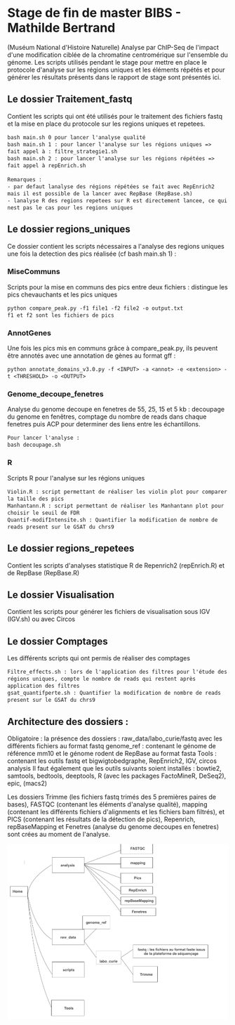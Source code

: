 # Stage de fin de master BIBS - Mathilde Bertrand 

(Muséum National d'Histoire Naturelle)
Analyse par ChIP-Seq de l'impact d'une modification ciblée de la chromatine centromérique sur l'ensemble du génome.
Les scripts utilisés pendant le stage pour mettre en place le protocole d'analyse sur les régions uniques et les éléments répétés et pour générer les résultats présents dans le rapport de stage sont présentés ici. 

## Le dossier Traitement_fastq

Contient les scripts qui ont été utilisés pour le traitement des fichiers fastq et la mise en place du protocole sur les regions uniques et repetees.

```
bash main.sh 0 pour lancer l'analyse qualité
bash main.sh 1 : pour lancer l'analyse sur les régions uniques =>  fait appel à : filtre_strategie1.sh 
bash main.sh 2 : pour lancer l'analyse sur les régions répétées => fait appel à repEnrich.sh 

Remarques : 
- par defaut lanalyse des régions répétées se fait avec RepEnrich2 mais il est possible de la lancer avec RepBase (RepBase.sh)
- lanalyse R des regions repetees sur R est directement lancee, ce qui nest pas le cas pour les regions uniques
```

## Le dossier regions_uniques

Ce dossier contient les scripts nécessaires a l'analyse des regions uniques une fois la detection des pics réalisée (cf bash main.sh 1) : 

### MiseCommuns

Scripts pour la mise en communs des pics entre deux fichiers : distingue les pics chevauchants et les pics uniques

```
python compare_peak.py -f1 file1 -f2 file2 -o output.txt
f1 et f2 sont les fichiers de pics
```

### AnnotGenes

Une fois les pics mis en communs grâce à compare_peak.py, ils peuvent être annotés avec une annotation de gènes au format gff : 

```
python annotate_domains_v3.0.py -f <INPUT> -a <annot> -e <extension> -t <THRESHOLD> -o <OUTPUT> 
```

### Genome_decoupe_fenetres

Analyse du genome decoupe en fenetres de 55, 25, 15 et 5 kb : decoupage du genome en fenêtres, comptage du nombre de reads dans chaque fenetres puis ACP pour determiner des liens entre les échantillons.

 ```
 Pour lancer l'analyse : 
 bash decoupage.sh
 ```

### R
Scripts R pour l'analyse sur les régions uniques

```
Violin.R : script permettant de réaliser les violin plot pour comparer la taille des pics
Manhantann.R : script permettant de réaliser les Manhantann plot pour choisir le seuil de FDR
Quantif-modifIntensite.sh : Quantifier la modification de nombre de reads present sur le GSAT du chrs9
```


## Le dossier regions_repetees

Contient les scripts d'analyses statistique R de Repenrich2 (repEnrich.R) et de RepBase (RepBase.R)



## Le dossier Visualisation

Contient les scripts pour générer les fichiers de visualisation sous IGV (IGV.sh) ou avec Circos

## Le dossier Comptages

Les différents scripts qui ont permis de réaliser des comptages

```
Filtre_effects.sh : lors de l'application des filtres pour l'étude des régions uniques, compte le nombre de reads qui restent après application des filtres
gsat_quantifperte.sh : Quantifier la modification de nombre de reads present sur le GSAT du chrs9

```

## Architecture des dossiers  : 

Obligatoire : la présence des dossiers : raw_data/labo_curie/fastq avec les différents fichiers au format fastq
genome_ref : contenant le génome de référence mm10 et le génome rodent de RepBase au format fasta
Tools : contenant les outils fastq et bigwigtobedgraphe, RepEnrich2, IGV, circos
analysis
Il faut également que les outils suivants soient installés : bowtie2, samtools, bedtools, deeptools, R (avec les packages FactoMineR, DeSeq2), epic, (macs2)

Les dossiers Trimme (les fichiers fastq trimés des 5 premières paires de bases), FASTQC (contenant les éléments d'analyse qualité), mapping (contenant les différents fichiers d'alignments et les fichiers bam filtrés), et PICS (contenant les résultats de la détection de pics), Repenrich, repBaseMapping et Fenetres (analyse du genome decoupes en fenetres) sont crées au moment de l'analyse.

![alt text](https://github.com/MathildeBertrand/STAGE_M2/blob/master/Organisation_dossiers.png)